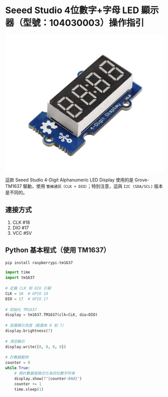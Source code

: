# Seeed Studio 4位數字+字母 LED 顯示器（型號：104030003）操作指引

![](images/img_01.png)

這款 Seeed Studio 4-Digit Alphanumeric LED Display 使用的是 Grove-TM1637 驅動，使用 `雙線通訊（CLK + DIO）`；特別注意，這與 `I2C (SDA/SCL)` 版本是不同的。

## 連接方式

1. CLK #18
2. DIO #17
3. VCC #5V



## Python 基本程式（使用 TM1637）



```bash
pip install raspberrypi-tm1637

```


```python
import time
import tm1637

# 定義 CLK 和 DIO 引腳
CLK = 18  # GPIO 18
DIO = 17  # GPIO 17

# 初始化 TM1637
display = tm1637.TM1637(clk=CLK, dio=DIO)

# 設置顯示亮度（範圍為 0 到 7）
display.brightness(7)

# 清空顯示
display.write([0, 0, 0, 0])

# 計數器範例
counter = 0
while True:
    # 將計數器值格式化為四位數字符串
    display.show(f"{counter:04d}")
    counter += 1
    time.sleep(1)
```

